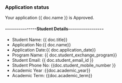 <h3>Application status</h3>

<p>Your application {{ doc.name }} is Approved.</p>


<h4>----------------Student Details------------------</h4>

<ul>
<li>Student Name: {{ doc.title}}
<li>Application No:{{ doc.name}}
<li>Application Date:{{ doc.application_date}}
<li>Program Name: {{ doc.student_exchange_program}}
<li>Student Email: {{ doc.student_email_id }}
<li>Student Phone No: {{doc.student_mobile_number }}
<li>Academic Year :{{doc.academic_year}}
<li>Academic Term: {{doc.academic_term}}
</ul>